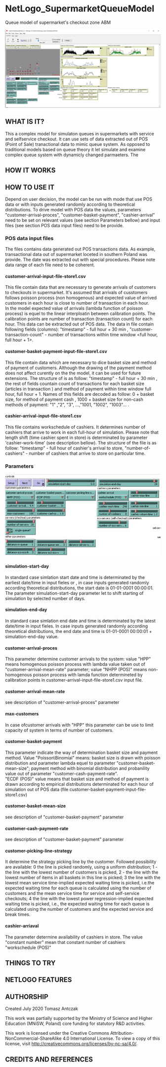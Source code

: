 # NetLogo_SupermarketQueueModel
 Queue model of supermarket's checkout zone ABM

![alt text](/readme-images/model-interface.png)
## WHAT IS IT?

This a complex model for simulaton queues in supermarkets with service and selfservice checkout.  It can use sets of data extracted out of POS (Point of Sale) tranactional data to mimic queue system. As opposed to traditional models based on queue theory it let simulate and examine complex queue system with dynamicly changed parmaeters. The  

## HOW IT WORKS


## HOW TO USE IT
Depend on user decision, the model can be run with mode that use POS data or with inputs generated randomly according to theoretical distributions. To drive model with POS data  the values, parameters "customer-arrival-proces", "customer-basket-payment", "cashier-arrival" need to be set on relevant values (see section Parameters bellow) and input files (see section POS data input files) need to be provide.  
### POS data input files
The files contains data generated out POS transactions data. As example, transactional data out of supermarket loceted in southern Poland was provide. The date was extracted out with special procedures. Please note data range of each file need to be coherent.    
#### customer-arrival-input-file-store1.csv
This file contain data that are necessary to generate arrivals of customers to checkouts in supermarket. It's assumed that arrivals of cusstomers follows poisson process (non homogenous) and expected value of arrived customers in each hour is close to number of transaction in each hour.  
In the model expected value of arrivals (lambda function of poisson process) is equel to the linear interploatin between calibration points. The calibration points are number of transaction (transaction count) for each hour. This data can be extracted out of POS data.  The data in file contain following fields (columns):
"timestamp" - full hour + 30 min , "customer-transaction-count" - number of transactions within time window <full hour, full hour + 1>.  
#### customer-basket-payment-input-file-store1.csv
This file contain data which are necessary to dice basket size and method of payment of customers. Although the drawing of the payment method does not  affect curently on the  the model, it can be used for future extensions. The structure of is as follow:
"timestamp" - full hour + 30 min , the rest of fields countain count of transactions for each basket size (articles in transaction ) and method of payment within time window full hour, full hour + 1. Names of this fields are decoded as follow:   0 + basket size,  for method of payment cash , 1000 + basket size for non-cash methods of payment: "1"
,"2", "3", ...,"1001, "1002", "1003"... .
#### cashier-arrival-input-file-store1.csv
This file contains workschedule of cashiers. It determines number of cashiers that arrive to work in each full-hour of simulation. Please note that length shift (time cashier spent in store) is determinated by parameter 'cashier-work-time' (see description bellow). The structure of the file is as follow: "timestamp" - full hour of cashier's arrival to store, "number-of-cashiers" - number of cashiers that arrive to store on particular time. 
### Parameters
![alt text](/readme-images/model-parameters.png)
#### simulation-start-day
In standard case simlation start date and time is determinated by the earliest date/time in input fieles or , in case inputs generated randomly according theoretical distributions,  the start date is 01-01-0001 00:00:01. The parameter simulation-start-day parameter let to shift starting of simulation by selected number of days. 
#### simulation-end-day
In standard case simlation end date and time is determinated by the latest date/time in input fieles. In case inputs generated randomly according theoretical distributions,  the end date and time is  01-01-0001 00:00:01 + simulation-end-day value. 
#### customer-arrival-proces
This parameter determine customer arrivals to the system: value "HPP" means homogenous poisson process with lambda value taken out of "customer-arrival-mean-rate" parameter; value "NHPP (POS)" means non-homogenous poisson process with lamda function determineted by calibration points in customer-arrival-input-file-store1.csv input file. 
#### customer-arrival-mean-rate
see description of "customer-arrival-proces" parameter
#### max-customers
In case ofcustomer arrivals with "HPP" this parameter can be use to limit capacity of system in terms of number of customers. 
#### customer-basket-payment
This parameter indicate the way of determination basket size and payment method. Value "Poisson\Binomial" means: basket size is drawn with poisson distribution and  parameter lambda equel to parameter  "customer-basket-mean-size";  payment method with binomial distribution and probanility value out of parameter "customer-cash-payment-rate".  
"ECDF (POS)" value means that basket size and method of payment is drawn according to empirical distributions determinated for each hour of simulation out of POS data (file customer-basket-payment-input-file-store1.csv)
#### customer-basket-mean-size
see description of "customer-basket-payment" parameter 
#### customer-cash-payment-rate
see description of "customer-basket-payment" parameter 
#### customer-picking-line-strategy
It determine the strategy picking line by the customer. Followed possibility are available: 0 the line is picked randomly, using a uniform distribution; 1 - the line with the lowest number of customers is picked, 2 - the line with the lowest number of items in all baskets in this line is picked; 3 the line with the lowest mean service time-implied expected waiting time is picked, i.e.the expected waiting time for each queue is calculated using the number of customers and the mean service time for service and self-service checkouts; 4 the line with the lowest power regression-implied expected waiting time is picked, i.e., the expected waiting time for each queue is calculated using the number of customers and the expected service and break times.
#### cashier-arriaval
The parameter determine availability of cashiers in  store. The value "constant number" mean that constant number of cashiers  
"workschedule (POS)"

## THINGS TO TRY


## NETLOGO FEATURES



## AUTHORSHIP
Created July 2020
Tomasz Antczak 


This work was partially supported by the Ministry of Science and Higher Education (MNiSW, Poland) core funding for statutory R&D activities.

This work is licensed under the Creative Commons Attribution-NonCommercial-ShareAlike 4.0 International License. To view a copy of this license, visit http://creativecommons.org/licenses/by-nc-sa/4.0/.

## CREDITS AND REFERENCES
